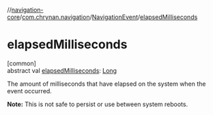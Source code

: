 //[navigation-core](../../../index.md)/[com.chrynan.navigation](../index.md)/[NavigationEvent](index.md)/[elapsedMilliseconds](elapsed-milliseconds.md)

# elapsedMilliseconds

[common]\
abstract val [elapsedMilliseconds](elapsed-milliseconds.md): [Long](https://kotlinlang.org/api/latest/jvm/stdlib/kotlin/-long/index.html)

The amount of milliseconds that have elapsed on the system when the event occurred.

**Note:** This is not safe to persist or use between system reboots.
